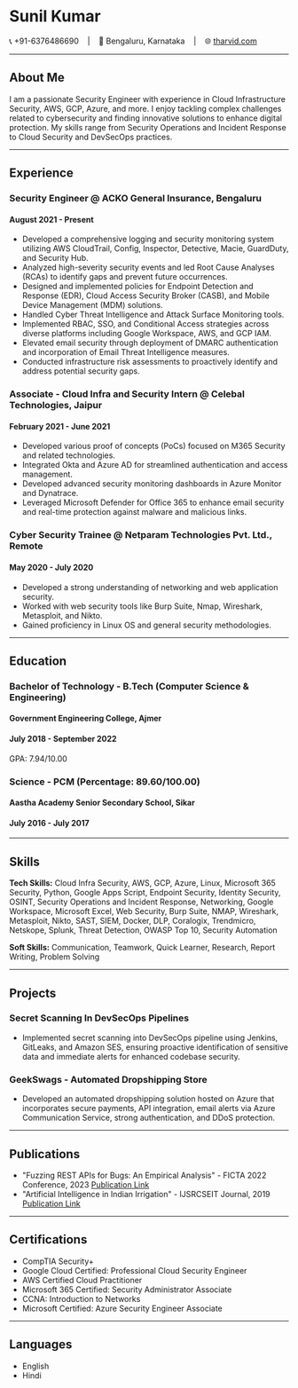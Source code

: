 # Sunil Kumar

📞 +91-6376486690 &nbsp;&nbsp; | &nbsp;&nbsp; 📍 Bengaluru, Karnataka &nbsp;&nbsp; | &nbsp;&nbsp; 🌐 [tharvid.com](https://tharvid.com)

---

## About Me

I am a passionate Security Engineer with experience in Cloud Infrastructure Security, AWS, GCP, Azure, and more. I enjoy tackling complex challenges related to cybersecurity and finding innovative solutions to enhance digital protection. My skills range from Security Operations and Incident Response to Cloud Security and DevSecOps practices.

---

## Experience

### Security Engineer @ ACKO General Insurance, Bengaluru
#### August 2021 - Present

- Developed a comprehensive logging and security monitoring system utilizing AWS CloudTrail, Config, Inspector, Detective, Macie, GuardDuty, and Security Hub.
- Analyzed high-severity security events and led Root Cause Analyses (RCAs) to identify gaps and prevent future occurrences.
- Designed and implemented policies for Endpoint Detection and Response (EDR), Cloud Access Security Broker (CASB), and Mobile Device Management (MDM) solutions.
- Handled Cyber Threat Intelligence and Attack Surface Monitoring tools.
- Implemented RBAC, SSO, and Conditional Access strategies across diverse platforms including Google Workspace, AWS, and GCP IAM.
- Elevated email security through deployment of DMARC authentication and incorporation of Email Threat Intelligence measures.
- Conducted infrastructure risk assessments to proactively identify and address potential security gaps.

### Associate - Cloud Infra and Security Intern @ Celebal Technologies, Jaipur
#### February 2021 - June 2021

- Developed various proof of concepts (PoCs) focused on M365 Security and related technologies.
- Integrated Okta and Azure AD for streamlined authentication and access management.
- Developed advanced security monitoring dashboards in Azure Monitor and Dynatrace.
- Leveraged Microsoft Defender for Office 365 to enhance email security and real-time protection against malware and malicious links.

### Cyber Security Trainee @ Netparam Technologies Pvt. Ltd., Remote
#### May 2020 - July 2020

- Developed a strong understanding of networking and web application security.
- Worked with web security tools like Burp Suite, Nmap, Wireshark, Metasploit, and Nikto.
- Gained proficiency in Linux OS and general security methodologies.

---

## Education

### Bachelor of Technology - B.Tech (Computer Science & Engineering)
#### Government Engineering College, Ajmer
#### July 2018 - September 2022
GPA: 7.94/10.00

### Science - PCM (Percentage: 89.60/100.00)
#### Aastha Academy Senior Secondary School, Sikar
#### July 2016 - July 2017

---

## Skills

**Tech Skills:** Cloud Infra Security, AWS, GCP, Azure, Linux, Microsoft 365 Security, Python, Google Apps Script, Endpoint Security, Identity Security, OSINT, Security Operations and Incident Response, Networking, Google Workspace, Microsoft Excel, Web Security, Burp Suite, NMAP, Wireshark, Metasploit, Nikto, SAST, SIEM, Docker, DLP, Coralogix, Trendmicro, Netskope, Splunk, Threat Detection, OWASP Top 10, Security Automation

**Soft Skills:** Communication, Teamwork, Quick Learner, Research, Report Writing, Problem Solving

---

## Projects

### Secret Scanning In DevSecOps Pipelines

- Implemented secret scanning into DevSecOps pipeline using Jenkins, GitLeaks, and Amazon SES, ensuring proactive identification of sensitive data and immediate alerts for enhanced codebase security.

### GeekSwags - Automated Dropshipping Store

- Developed an automated dropshipping solution hosted on Azure that incorporates secure payments, API integration, email alerts via Azure Communication Service, strong authentication, and DDoS protection.

---

## Publications

- "Fuzzing REST APIs for Bugs: An Empirical Analysis" - FICTA 2022 Conference, 2023 [Publication Link](https://link.springer.com/chapter/10.1007/978-981-19-7513-4_28)
- "Artificial Intelligence in Indian Irrigation" - IJSRCSEIT Journal, 2019 [Publication Link](https://ijsrcseit.com/CSEIT195536)

---

## Certifications

- CompTIA Security+
- Google Cloud Certified: Professional Cloud Security Engineer
- AWS Certified Cloud Practitioner
- Microsoft 365 Certified: Security Administrator Associate
- CCNA: Introduction to Networks
- Microsoft Certified: Azure Security Engineer Associate

---

## Languages

- English
- Hindi

